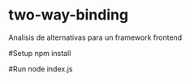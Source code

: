 # two-way-binding
Analisis de alternativas para un framework frontend

#Setup
npm install

#Run
node index.js
